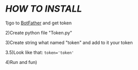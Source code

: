 # **_HOW TO INSTALL_**

1)go to [BotFather](https://t.me/BotFather) and get token

2)Create python file "Token.py"

3)Create string what named "token" and add to it your token

3.5)Look like that:
`token='token'`

4)Run and fun)
